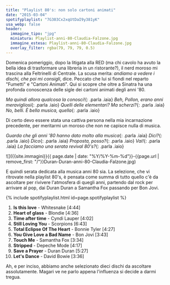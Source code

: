 ```yaml
---
title: "Playlist 80's: non solo cartoni animati"
date: "2015-03-04"
spotifyplaylist: "7G303Cx2xqUtDaI9y381yK"
usa_webp: false
header:
  immagine_tipo: "jpg"
  miniatura: Playlist-anni-80-Claudia-Falzone.jpg
  immagine_estesa: Playlist-anni-80-Claudia-Falzone.jpg
  overlay_filter: rgba(79, 79, 79, 0.5)
---
```


Domenica pomeriggio, dopo la litigata alla RED (ma chi cavolo ha avuto la bella idea di trasformare una libreria in un ristorante?), il nerd moroso mi trascina alla Feltrinelli di Centrale. La scusa merita: _andiamo a vedere i dischi, che poi mi consigli_, dice. Peccato che lui si fiondi nel reparto "Fumetti" e "Cartoni Animati". Qui si scopre che oltre a Sinatra ha una profonda conoscenza delle sigle dei cartoni animati degli anni '80.

_Ma quindi allora qualcosa la conosci!_{: .parla .iaia}
_Beh, Pollon, erano anni meravigliosi_{: .parla .iaio}
_Quelli delle elementari? Ma scherzi?_{: .parla .iaia}
_No, belli. È bella musica, quella_{: .parla .iaio}

Di certo devo essere stata una cattiva persona nella mia incarnazione precedente, per meritarmi un moroso che non ne capisce nulla di musica.

_Guarda che gli anni '80 hanno dato molto alla musica_{: .parla .iaia}
_Dici?_{: .parla .iaio}
_Dico_{: .parla .iaia}
_Proposta, posso?_{: .parla .iaio}
_Vai!_{: .parla .iaia}
_La facciamo una serata revival 80's?_{: .parla .iaio}

![]({{site.immagini}}{{ page.date | date: "%Y/%Y-%m-%d"}}-{{page.url | remove_first: "/"}}Duran-Duran-anni-80-Claudia-Falzone.jpg)

E quindi serata dedicata alla musica anni 80 sia. La selezione, che vi ritrovate nella playlist 80's, è pensata come summa di tutto quello c'è da ascoltare per rivivere l'atmosfera di quegli anni, partendo dal rock per arrivare al pop, dai Duran Duran a Samantha Fox passando per Bon Jovi.

{% include spotifyplaylist.html id=page.spotifyplaylist %}

1. **Is this love** - Whitesnake [4:44]
2. **Heart of glass** - Blondie [4:36]
3. **Time after time** - Cyndi Lauper [4:02]
4. **Still Loving You** - Scorpions [6:43]
5. **Total Eclipse Of The Heart** - Bonnie Tyler [4:27]
6. **You Give Love a Bad Name** - Bon Jovi [3:43]
7. **Touch Me** - Samantha Fox [3:34]
8. **Stripped** - Depeche Mode [4:17]
9. **Save a Prayer** - Duran Duran [5:27]
10. **Let's Dance** - David Bowie [3:36]

Ah, e per inciso, abbiamo anche selezionato dieci dischi da ascoltare assolutamente. Magari ve ne parlo appena l'influenza si decide a darmi tregua.

